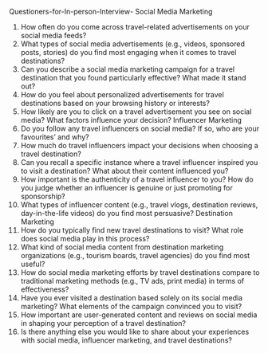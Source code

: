 Questioners-for-In-person-Interview-
Social Media Marketing
1. How often do you come across travel-related advertisements on your social media feeds?
2. What types of social media advertisements (e.g., videos, sponsored posts, stories) do you find most engaging when it comes to travel destinations?
3. Can you describe a social media marketing campaign for a travel destination that you found particularly effective? What made it stand out?
4. How do you feel about personalized advertisements for travel destinations based on your browsing history or interests?
5. How likely are you to click on a travel advertisement you see on social media? What factors influence your decision?
Influencer Marketing
1. Do you follow any travel influencers on social media? If so, who are your favourites’ and why?
2. How much do travel influencers impact your decisions when choosing a travel destination?
3. Can you recall a specific instance where a travel influencer inspired you to visit a destination? What about their content influenced you?
4. How important is the authenticity of a travel influencer to you? How do you judge whether an influencer is genuine or just promoting for sponsorship?
5. What types of influencer content (e.g., travel vlogs, destination reviews, day-in-the-life videos) do you find most persuasive?
Destination Marketing
1. How do you typically find new travel destinations to visit? What role does social media play in this process?
2. What kind of social media content from destination marketing organizations (e.g., tourism boards, travel agencies) do you find most useful?
3. How do social media marketing efforts by travel destinations compare to traditional marketing methods (e.g., TV ads, print media) in terms of effectiveness?
4. Have you ever visited a destination based solely on its social media marketing? What elements of the campaign convinced you to visit?
5. How important are user-generated content and reviews on social media in shaping your perception of a travel destination?
6. Is there anything else you would like to share about your experiences with social media, influencer marketing, and travel destinations?
